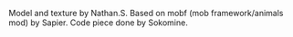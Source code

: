 
Model and texture by Nathan.S.
Based on mobf (mob framework/animals mod) by Sapier.
Code piece done by Sokomine.
